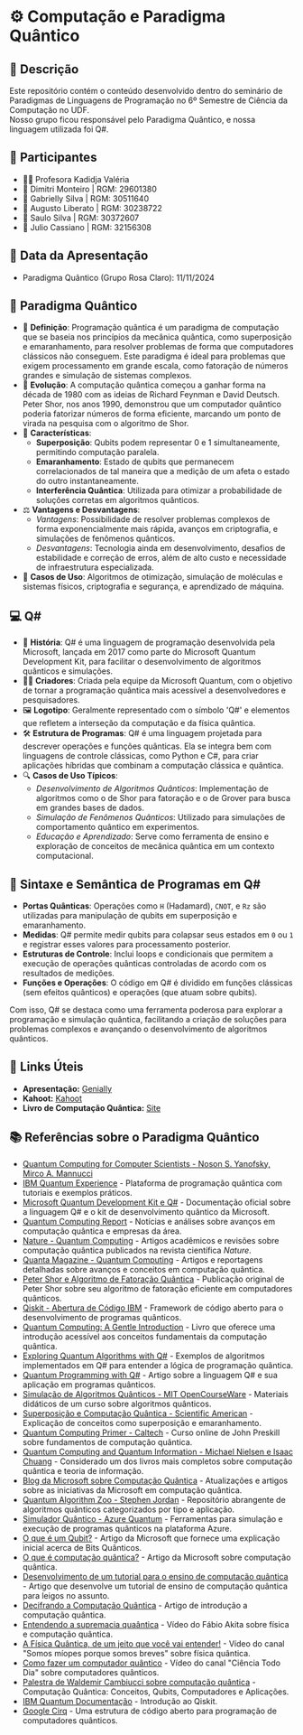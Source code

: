 # ⚙️ Computação e Paradigma Quântico

## 📜 Descrição
Este repositório contém o conteúdo desenvolvido dentro do seminário de Paradigmas de Linguagens de Programação no 6º Semestre de Ciência da Computação no UDF.  
Nosso grupo ficou responsável pelo Paradigma Quântico, e nossa linguagem utilizada foi Q#.

## 👥 Participantes
- 👩‍🏫 Profesora Kadidja Valéria
- 👤 Dimitri Monteiro | RGM: 29601380
- 👤 Gabrielly Silva | RGM: 30511640
- 👤 Augusto Liberato | RGM: 30238722
- 👤 Saulo Silva | RGM: 30372607
- 👤 Julio Cassiano | RGM: 32156308

## 📅 Data da Apresentação
- Paradigma Quântico (Grupo Rosa Claro): 11/11/2024

## 📘 Paradigma Quântico
- 📖 **Definição**: Programação quântica é um paradigma de computação que se baseia nos princípios da mecânica quântica, como superposição e emaranhamento, para resolver problemas de forma que computadores clássicos não conseguem. Este paradigma é ideal para problemas que exigem processamento em grande escala, como fatoração de números grandes e simulação de sistemas complexos.
- 🔄 **Evolução**: A computação quântica começou a ganhar forma na década de 1980 com as ideias de Richard Feynman e David Deutsch. Peter Shor, nos anos 1990, demonstrou que um computador quântico poderia fatorizar números de forma eficiente, marcando um ponto de virada na pesquisa com o algoritmo de Shor.
- 🔑 **Características**:
    - **Superposição**: Qubits podem representar 0 e 1 simultaneamente, permitindo computação paralela.
    - **Emaranhamento**: Estado de qubits que permanecem correlacionados de tal maneira que a medição de um afeta o estado do outro instantaneamente.
    - **Interferência Quântica**: Utilizada para otimizar a probabilidade de soluções corretas em algoritmos quânticos.
- ⚖️ **Vantagens e Desvantagens**:
    - *Vantagens*: Possibilidade de resolver problemas complexos de forma exponencialmente mais rápida, avanços em criptografia, e simulações de fenômenos quânticos.
    - *Desvantagens*: Tecnologia ainda em desenvolvimento, desafios de estabilidade e correção de erros, além de alto custo e necessidade de infraestrutura especializada.
- 📌 **Casos de Uso**: Algoritmos de otimização, simulação de moléculas e sistemas físicos, criptografia e segurança, e aprendizado de máquina.

## 💻 Q#
- 📜 **História**: Q# é uma linguagem de programação desenvolvida pela Microsoft, lançada em 2017 como parte do Microsoft Quantum Development Kit, para facilitar o desenvolvimento de algoritmos quânticos e simulações.
- 👨‍🔬 **Criadores**: Criada pela equipe da Microsoft Quantum, com o objetivo de tornar a programação quântica mais acessível a desenvolvedores e pesquisadores.
- 🖼️ **Logotipo**: Geralmente representado com o símbolo 'Q#' e elementos que refletem a interseção da computação e da física quântica.
- 🛠️ **Estrutura de Programas**: Q# é uma linguagem projetada para descrever operações e funções quânticas. Ela se integra bem com linguagens de controle clássicas, como Python e C#, para criar aplicações híbridas que combinam a computação clássica e quântica.
- 🔍 **Casos de Uso Típicos**:
    - *Desenvolvimento de Algoritmos Quânticos*: Implementação de algoritmos como o de Shor para fatoração e o de Grover para busca em grandes bases de dados.
    - *Simulação de Fenômenos Quânticos*: Utilizado para simulações de comportamento quântico em experimentos.
    - *Educação e Aprendizado*: Serve como ferramenta de ensino e exploração de conceitos de mecânica quântica em um contexto computacional.

## 📝 Sintaxe e Semântica de Programas em Q#
- **Portas Quânticas**: Operações como `H` (Hadamard), `CNOT`, e `Rz` são utilizadas para manipulação de qubits em superposição e emaranhamento.
- **Medidas**: Q# permite medir qubits para colapsar seus estados em `0` ou `1` e registrar esses valores para processamento posterior.
- **Estruturas de Controle**: Inclui loops e condicionais que permitem a execução de operações quânticas controladas de acordo com os resultados de medições.
- **Funções e Operações**: O código em Q# é dividido em funções clássicas (sem efeitos quânticos) e operações (que atuam sobre qubits).

Com isso, Q# se destaca como uma ferramenta poderosa para explorar a programação e simulação quântica, facilitando a criação de soluções para problemas complexos e avançando o desenvolvimento de algoritmos quânticos.

## 🔗 Links Úteis

- **Apresentação:** [Genially](https://view.genially.com/672d42046bbaf38bf84741da/presentation-computacao-quantica)
- **Kahoot:** [Kahoot](https://create.kahoot.it/share/haskell-e-paradigma-funcional/fdbaa161-a72e-4975-949f-c62c493b43f6)
- **Livro de Computação Quântica:** [Site](https://profmcruz.wordpress.com/wp-content/uploads/2017/08/quantum-computation-and-quantum-information-nielsen-chuang.pdf)

## 📚 Referências sobre o Paradigma Quântico
- [Quantum Computing for Computer Scientists - Noson S. Yanofsky, Mirco A. Mannucci](https://www.cambridge.org/core/books/quantum-computing-for-computer-scientists/0C0EDE7FC75AF9249A292317FC6C2D14)
- [IBM Quantum Experience](https://quantum-computing.ibm.com/) - Plataforma de programação quântica com tutoriais e exemplos práticos.
- [Microsoft Quantum Development Kit e Q#](https://learn.microsoft.com/en-us/azure/quantum/overview-what-is-qsharp-and-qdk) - Documentação oficial sobre a linguagem Q# e o kit de desenvolvimento quântico da Microsoft.
- [Quantum Computing Report](https://quantumcomputingreport.com/) - Notícias e análises sobre avanços em computação quântica e empresas da área.
- [Nature - Quantum Computing](https://www.nature.com/subjects/quantum-computing) - Artigos acadêmicos e revisões sobre computação quântica publicados na revista científica *Nature*.
- [Quanta Magazine - Quantum Computing](https://www.quantamagazine.org/tag/quantum-computing/) - Artigos e reportagens detalhadas sobre avanços e conceitos em computação quântica.
- [Peter Shor e Algoritmo de Fatoração Quântica](https://doi.org/10.1137/S0097539795293172) - Publicação original de Peter Shor sobre seu algoritmo de fatoração eficiente em computadores quânticos.
- [Qiskit - Abertura de Código IBM](https://qiskit.org/) - Framework de código aberto para o desenvolvimento de programas quânticos.
- [Quantum Computing: A Gentle Introduction](https://dl.acm.org/doi/10.5555/1207375) - Livro que oferece uma introdução acessível aos conceitos fundamentais da computação quântica.
- [Exploring Quantum Algorithms with Q#](https://learn.microsoft.com/en-us/samples/browse/?products=qsharp) - Exemplos de algoritmos implementados em Q# para entender a lógica de programação quântica.
- [Quantum Programming with Q#](https://arxiv.org/abs/1803.00652) - Artigo sobre a linguagem Q# e sua aplicação em programas quânticos.
- [Simulação de Algoritmos Quânticos - MIT OpenCourseWare](https://ocw.mit.edu/courses/electrical-engineering-and-computer-science/6-890-algorithms-for-quantum-computation-fall-2010/) - Materiais didáticos de um curso sobre algoritmos quânticos.
- [Superposição e Computação Quântica - Scientific American](https://www.scientificamerican.com/article/quantum-computing-explained/) - Explicação de conceitos como superposição e emaranhamento.
- [Quantum Computing Primer - Caltech](http://www.theory.caltech.edu/people/preskill/ph229/) - Curso online de John Preskill sobre fundamentos de computação quântica.
- [Quantum Computing and Quantum Information - Michael Nielsen e Isaac Chuang](https://www.cambridge.org/core/books/quantum-computation-and-quantum-information/3E5B4E6316B28C0D54E25AFBC5C8E889) - Considerado um dos livros mais completos sobre computação quântica e teoria de informação.
- [Blog da Microsoft sobre Computação Quântica](https://cloudblogs.microsoft.com/quantum/) - Atualizações e artigos sobre as iniciativas da Microsoft em computação quântica.
- [Quantum Algorithm Zoo - Stephen Jordan](https://quantumalgorithmzoo.org/) - Repositório abrangente de algoritmos quânticos categorizados por tipo e aplicação.
- [Simulador Quântico - Azure Quantum](https://azure.microsoft.com/en-us/products/quantum/) - Ferramentas para simulação e execução de programas quânticos na plataforma Azure.
- [O que é um Qubit?](https://azure.microsoft.com/pt-br/resources/cloud-computing-dictionary/what-is-a-qubit#:~:text=Qubit%20explicado,materiais%20inteligentes%20e%20muito%20mais.) - Artigo da Microsoft que fornece uma explicação inicial acerca de Bits Quânticos.
- [O que é computação quântica?](https://learn.microsoft.com/pt-br/azure/quantum/overview-understanding-quantum-computing?wt.mc_id=1reg_21780_webpage_reactor) - Artigo da Microsoft sobre computação quântica.
- [Desenvolvimento de um tutorial para o ensino de computação quântica](https://repositorio.unifesp.br/items/ecbe721b-0ac9-4567-9e41-63b5e748369e) - Artigo que desenvolve um tutorial de ensino de computação quântica para leigos no assunto.
- [Decifrando a Computação Quântica](https://d1wqtxts1xzle7.cloudfront.net/40845618/a4MattielCQuantica.pdf?1450808912=&response-content-disposition=inline%3B+filename%3DArtigo_04_Mattielo_Computacao_Quantica_C.pdf&Expires=1731266463&Signature=DkBqrUgF67ofvxmm-qBcjauap8EPc-o2nIqGx-gxQGMqHz4GuFQxPq4aO3VPSUGkkTWKY8KArJ67tx3thet7dBgQMelmZY7~7um3Uku5RDA46iooEA0LOGb5sQeIyJ0Da3AhTG2W4i6jGeZojRkZJ7z2W8K2hVC9bKkFkxcD3T3nkwlcECybL6hTfL~ZGei4g6dEef8~YN5x7WpRyqRrq~OhVo2h~4zfqryBeXANTT5Liw0SjZNICy~DgeabWu48PZbsnRUMBDErDycgIAsoGX1n8-VpBbiWBUZcMYG-8BxDBDZb0z6b9G1fWHx16lrd7M383zSY5InPfuLEhlcQIA__&Key-Pair-Id=APKAJLOHF5GGSLRBV4ZA) - Artigo de introdução a computação quântica.
- [Entendendo a supremacia quaântica](https://www.youtube.com/watch?v=uaKWBl49mUI) - Vídeo do Fábio Akita sobre física e computação quântica.
- [A Física Quântica, de um jeito que você vai entender!](https://www.youtube.com/watch?v=docNQJEqGx4) - Vídeo do canal "Somos míopes porque somos breves" sobre física quântica.
- [Como fazer um computador quântico](https://www.youtube.com/watch?v=xZXj5j5U8HQ) - Vídeo do canal "Ciência Todo Dia" sobre computadores quânticos.
- [Palestra de Waldemir Cambiucci sobre computação quântica](https://www.youtube.com/watch?v=ExiMNY0aa6U) - Computação Quântica: Conceitos, Qubits, Computadores e Aplicações.
- [IBM Quantum Documentação](https://docs.quantum.ibm.com/guides?form=MG0AV3) - Introdução ao Qiskit.
- [Google Cirq](https://quantumai.google/cirq?form=MG0AV3&form=MG0AV3) - Uma estrutura de código aberto para programação de computadores quânticos.
